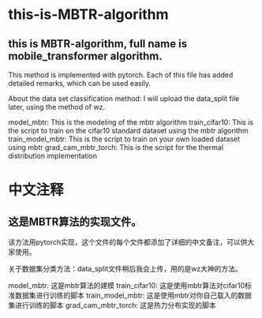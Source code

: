 # this-is-MBTR-algorithm
## this is MBTR-algorithm, full name is mobile_transformer algorithm.

This method is implemented with pytorch. Each of this file has added detailed remarks, which can be used easily.

About the data set classification method: I will upload the data_split file later, using the method of wz.

model_mbtr: This is the modeling of the mbtr algorithm
train_cifar10: This is the script to train on the cifar10 standard dataset using the mbtr algorithm
train_model_mbtr: This is the script to train on your own loaded dataset using mbtr
grad_cam_mbtr_torch: This is the script for the thermal distribution implementation

# 中文注释
## 这是MBTR算法的实现文件。
该方法用pytorch实现，这个文件的每个文件都添加了详细的中文备注，可以供大家使用。

关于数据集分类方法：data_split文件稍后我会上传，用的是wz大神的方法。

model_mbtr: 这是mbtr算法的建模
train_cifar10: 这是使用mbtr算法对cifar10标准数据集进行训练的脚本
train_model_mbtr: 这是使用mbtr对你自己载入的数据集进行训练的脚本
grad_cam_mbtr_torch: 这是热力分布实现的脚本

